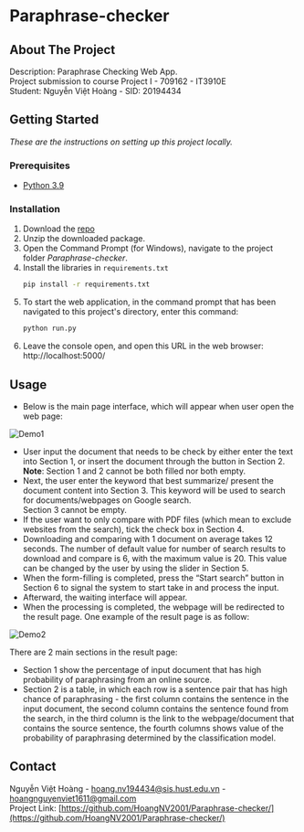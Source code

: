 # Paraphrase-checker



## About The Project
Description: Paraphrase Checking Web App. <br>
Project submission to course Project I - 709162 - IT3910E<br>
Student: Nguyễn Việt Hoàng - SID: 20194434<br>

## Getting Started
_These are the instructions on setting up this project locally._
### Prerequisites
* [Python 3.9](https://www.python.org/downloads/release/python-390/)
### Installation

1. Download the [repo](https://github.com/HoangNV2001/Paraphrase-checker/archive/refs/heads/main.zip)
2. Unzip the downloaded package.
3. Open the Command Prompt (for Windows), navigate to the project folder _Paraphrase-checker_.
4. Install the libraries in `requirements.txt`
   ```sh
   pip install -r requirements.txt
   ```
5. To start the web application, in the command prompt that has been navigated to this project's directory, enter this command:
   ```sh
   python run.py
   ```
6. Leave the console open, and open this URL in the web browser: http://localhost:5000/

## Usage
* Below is the main page interface, which will appear when user open the web page:<br>

![Demo1](https://user-images.githubusercontent.com/72451372/155877871-61a834da-acd3-4e02-bbd5-5a107e38cf7c.png)

* User input the document that needs to be check by either enter the text into Section 1, or insert the document through the button in Section 2. 
<br><b>Note</b>: Section 1 and 2 cannot be both filled nor both empty.
* Next, the user enter the keyword that best summarize/ present the document content into Section 3. This keyword will be used to search for documents/webpages on Google search. <br> Section 3 cannot be empty.
* If the user want to only compare with PDF files (which mean to exclude websites from the search), tick the check box in Section 4.
* Downloading and comparing with 1 document on average takes 12 seconds. The number of default value for number of search results to download and compare is 6, with the maximum value is 20. This value can be changed by the user by using the slider in Section 5.
* When the form-filling is completed, press the “Start search” button in Section 6 to signal the system to start take in and process the input.
* Afterward, the waiting interface will appear.
* When the processing is completed, the webpage will be redirected to the result page. One example of the result page is as follow:<br>

![Demo2](https://user-images.githubusercontent.com/72451372/155877989-99350afb-e9e6-44a6-97d4-0e1fd7c63466.png)

There are 2 main sections in the result page:
* Section 1 show the percentage of input document that has high probability of paraphrasing from an online source.
* Section 2 is a table, in which each row is a sentence pair that has high chance of paraphrasing - the first column contains the sentence in the input document, the second column contains the sentence found from the search, in the third column is the link to the webpage/document that contains the source sentence, the fourth columns shows value of the probability of paraphrasing determined by the classification model.

## Contact
Nguyễn Việt Hoàng - hoang.nv194434@sis.hust.edu.vn - hoangnguyenviet1611@gmail.com </br>
Project Link: [https://github.com/HoangNV2001/Paraphrase-checker/](https://github.com/HoangNV2001/Paraphrase-checker/)

